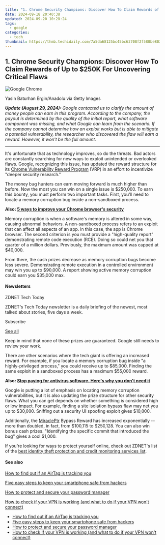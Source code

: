 ```yaml
---
title: "1. Chrome Security Champions: Discover How To Claim Rewards of Up to $250K For Uncovering Critical Flaws"
date: 2024-09-18 20:40:38
updated: 2024-09-20 10:28:24
tags:
  - google
categories:
  - tech
thumbnail: https://thmb.techidaily.com/7a5da68125bc45bc63708f2f580be8038605e22ab60525be31c19cd6a83a650a.jpg
---
```


## 1. Chrome Security Champions: Discover How To Claim Rewards of Up to $250K For Uncovering Critical Flaws

![Google Chrome](https://www.zdnet.com/a/img/resize/95a440f929e98f132304cc97d483a4214fbec4be/2024/08/28/81d2745c-9d51-44e4-8d4e-9bf925b5eb79/gettyimages-1884464740.jpg?auto=webp&width=1280)

Yasin Baturhan Ergin/Anadolu via Getty Images

_**Update (August 29, 2024):** Google contacted us to clarify the amount of money people can earn in this program. According to the company, the payout is determined by the quality of the initial report, what software component was missing, and what Google can learn from the scenario. If the company cannot determine how an exploit works but is able to mitigate a potential vulnerability, the researcher who discovered the flaw will earn a reward. However, it won't be the full amount._

---

It's unfortunate that as technology improves, so do the threats. Bad actors are constantly searching for new ways to exploit unintended or overlooked flaws. Google, recognizing this issue, has updated the reward structure for its [Chrome Vulnerability Reward Program](https://bughunters.google.com/about/rules/chrome-friends/5745167867576320/chrome-vulnerability-reward-program-rules#link={) (VRP) in an effort to incentivize "deeper security research."

The money bug hunters can earn moving forward is much higher than before. Now the most you can win on a single issue is $250,000\. To earn this bounty, you must perform two important tasks. First, you'll need to locate a memory corruption bug inside a non-sandboxed process. 

**Also: [5 ways to improve your Chrome browser's security](https://www.zdnet.com/article/5-ways-to-improve-your-chrome-browsers-security-and-why-you-should/)**

Memory corruption is when a software's memory is altered in some way, causing abnormal behaviors. A non-sandboxed process refers to an exploit that can affect all aspects of an app. In this case, the app is Chrome browser. The second criterion is you must provide a "high-quality report" demonstrating remote code execution (RCE). Doing so could net you that quarter of a million dollars. Previously, the maximum amount was capped at $40,000.

From there, the cash prizes decrease as memory corruption bugs become less severe. Demonstrating remote execution in a controlled environment may win you up to $90,000\. A report showing active memory corruption could earn you $35,000 max. 

#### Newsletters

ZDNET Tech Today

ZDNET's Tech Today newsletter is a daily briefing of the newest, most talked about stories, five days a week.

 Subscribe

[See all](https://www.zdnet.com/newsletters/)

Keep in mind that none of these prizes are guaranteed. Google still needs to review your work. 

There are other scenarios where the tech giant is offering an increased reward. For example, if you locate a memory corruption bug inside "a highly-privileged process," you could receive up to $85,000\. Finding the same exploit in a sandboxed process has a maximum $55,000 reward.

**Also: [Stop paying for antivirus software. Here's why you don't need it](https://www.zdnet.com/article/stop-paying-for-antivirus-software-heres-why-you-dont-need-it/)**

Google is putting a lot of emphasis on locating memory corruption vulnerabilities, but it is also updating the prize structure for other security flaws. What you can get depends on whether something is considered high or low impact. For example, finding a site isolation bypass flaw may net you up to $30,000\. Sniffing out a security UI spoofing exploit gives $10,000.

Additionally, the [MiraclePtr](https://security.googleblog.com/2022/09/use-after-freedom-miracleptr.html) Bypass Reward has increased exponentially -- more than doubled, in fact, from $100,115 to $250,128\. You can also win bonus cash prizes. "Identifying the specific commit that introduced the bug" gives a cool $1,000.

If you're looking for ways to protect yourself online, check out ZDNET's list of the [best identity theft protection and credit monitoring services list](https://www.zdnet.com/article/best-identity-theft-protection-and-credit-monitoring-service/).

#### See also

[How to find out if an AirTag is tracking you](https://www.zdnet.com/article/how-to-find-out-if-an-airtag-is-tracking-you/ "How to find out if an AirTag is tracking you")

[Five easy steps to keep your smartphone safe from hackers](https://www.zdnet.com/article/five-easy-steps-to-keep-your-smartphone-safe-from-hackers/ "Five easy steps to keep your smartphone safe from hackers")

[How to protect and secure your password manager](https://www.zdnet.com/article/how-to-protect-and-secure-your-password-manager/ "How to protect and secure your password manager")

[How to check if your VPN is working (and what to do if your VPN won't connect)](https://www.zdnet.com/article/how-to-check-if-your-vpn-is-working-and-what-to-do-if-your-vpn-wont-connect/ "How to check if your VPN is working (and what to do if your VPN won't connect)")

* [How to find out if an AirTag is tracking you](https://www.zdnet.com/article/how-to-find-out-if-an-airtag-is-tracking-you/ "How to find out if an AirTag is tracking you")
* [Five easy steps to keep your smartphone safe from hackers](https://www.zdnet.com/article/five-easy-steps-to-keep-your-smartphone-safe-from-hackers/ "Five easy steps to keep your smartphone safe from hackers")
* [How to protect and secure your password manager](https://www.zdnet.com/article/how-to-protect-and-secure-your-password-manager/ "How to protect and secure your password manager")
* [How to check if your VPN is working (and what to do if your VPN won't connect)](https://www.zdnet.com/article/how-to-check-if-your-vpn-is-working-and-what-to-do-if-your-vpn-wont-connect/ "How to check if your VPN is working (and what to do if your VPN won't connect)")

<ins class="adsbygoogle"
     style="display:block"
     data-ad-format="autorelaxed"
     data-ad-client="ca-pub-7571918770474297"
     data-ad-slot="1223367746"></ins>



<ins class="adsbygoogle"
     style="display:block"
     data-ad-client="ca-pub-7571918770474297"
     data-ad-slot="8358498916"
     data-ad-format="auto"
     data-full-width-responsive="true"></ins>
